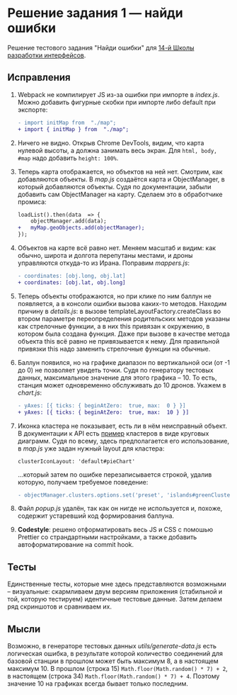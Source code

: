 # Решение задания 1 — найди ошибки

Решение тестового задания "Найди ошибки" для [14-й Школы разработки интерфейсов](https://academy.yandex.ru/events/frontend/shri_msk-2018-2).

## Исправления
1) Webpack не компилирует JS из-за ошибки при импорте в *index.js*. Можно добавить фигурные скобки при импорте либо default при экспорте:
	```diff
	- import initMap from  "./map";
	+ import { initMap } from  "./map";
	```

2) Ничего не видно. Открыв Chrome DevTools, видим, что карта нулевой высоты, а должна занимать весь экран. Для `html, body, #map` надо добавить `height: 100%`.
3) Теперь карта отображается, но объектов на ней нет. Смотрим, как добавляются объекты. В *map.js* создаётся карта и ObjectManager, в который добавляются объекты. Судя по документации, забыли добавить сам ObjectManager на карту. Сделаем это в обработчике промиса:

    ```diff
	loadList().then(data  => {
		objectManager.add(data);
	+	myMap.geoObjects.add(objectManager);
	});
	```

4) Объектов на карте всё равно нет. Меняем масштаб и видим: как обычно, широта и долгота перепутаны местами, и дроны управляются откуда-то из Ирана. Поправим *mappers.js*:
	```diff
	- coordinates: [obj.long, obj.lat]
	+ coordinates: [obj.lat, obj.long]
	```
5) Теперь объекты отображаются, но при клике по ним баллун не появляется, а в консоли ошибки вызова каких-то методов. Находим причину в *details.js*: в вызове templateLayoutFactory.createClass во втором параметре переопределения родительских методов указаны как стрелочные функции, а в них this привязан к окружению, в котором была создана функция. Даже при вызове в качестве метода объекта this всё равно не привязывается к нему. Для правильной привязки this надо заменить стрелочные функции на обычные.
6) Баллун появился, но на графике диапазон по вертикальной оси (от -1 до 0) не позволяет увидеть точки. Судя по генератору тестовых данных, максимальное значение для этого графика – 10. То есть, станция может одновременно обслуживать до 10 дронов. Укажем в *chart.js*:
	```diff
	- yAxes: [{ ticks: { beginAtZero:  true, max:  0 } }]
	+ yAxes: [{ ticks: { beginAtZero:  true, max:  10 } }]
	```
7) Иконка кластера не показывает, есть ли в нём неисправный объект. В документации к API есть [пример](https://tech.yandex.ru/maps/jsbox/2.1/clusterer_pie_chart)  кластеров в виде круговых диаграмм. Судя по всему, здесь предполагается его использование, в *map.js* уже задан нужный layout для кластера:
	```
	clusterIconLayout: 'default#pieChart'
	```
	...который затем по ошибке перезаписывается строкой, удалив которую, получаем требуемое поведение:
	```diff
	- objectManager.clusters.options.set('preset', 'islands#greenClusterIcons');
	```
8) Файл *popup.js* удалён, так как он нигде не используется и, похоже, содержит устаревший код формирования баллуна.
9) **Codestyle**: решено отформатировать весь JS и CSS с помошью Prettier со страндартными настройками, а также добавить автоформатирование на commit hook.

## Тесты

Единственные тесты, которые мне здесь представляются возможными – визуальные: скармливаем двум версиям приложения (стабильной и той, которую тестируем) идентичные тестовые данные. Затем делаем ряд скриншотов и сравниваем их.

## Мысли

Возможно, в генераторе тестовых данных *utils/generate-data.js* есть логическая ошибка, в результате которой количество соединений для базовой станции в прошлом может быть максимум 8, а в настоящем максимум 10. В прошлом (строка 15) ```Math.floor(Math.random() * 7) + 2```, в настоящем (строка 34) ```Math.floor(Math.random() * 7) + 4```. Поэтому значение 10 на графиках всегда бывает только последним.
